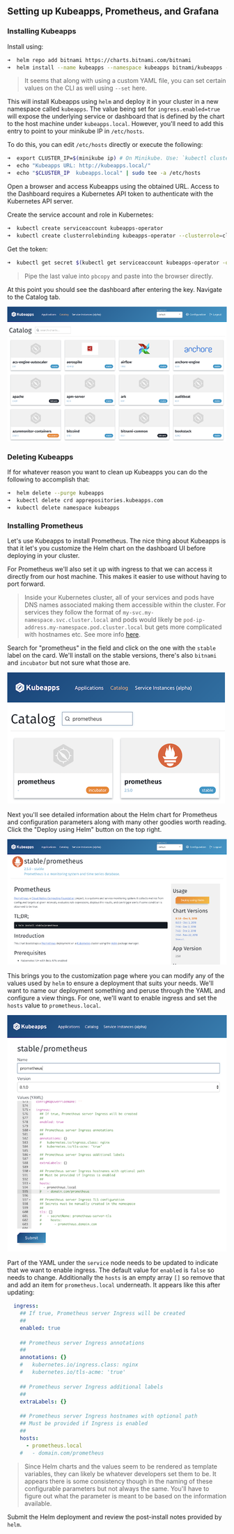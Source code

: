 ## Setting up Kubeapps, Prometheus, and Grafana

### Installing Kubeapps

Install using:

```sh
➜  helm repo add bitnami https://charts.bitnami.com/bitnami
➜  helm install --name kubeapps --namespace kubeapps bitnami/kubeapps --set ingress.enabled=true
```

> It seems that along with using a custom YAML file, you can set certain values on the CLI as well using `--set` here.

This will install Kubeapps using `helm` and deploy it in your cluster in a new namespace called `kubeapps`. The value being set for `ingress.enabled=true` will expose the underlying service or dashboard that is defined by the chart to the host machine under `kubeapps.local`. However, you'll need to add this entry to point to your minikube IP in `/etc/hosts`.

To do this, you can edit `/etc/hosts` directly or execute the following:

```sh
➜  export CLUSTER_IP=$(minikube ip) # On Minikube. Use: `kubectl cluster-info` on others K8s clusters
➜  echo "Kubeapps URL: http://kubeapps.local/"
➜  echo "$CLUSTER_IP  kubeapps.local" | sudo tee -a /etc/hosts
```

Open a browser and access Kubeapps using the obtained URL. Access to the Dashboard requires a Kubernetes API token to authenticate with the Kubernetes API server.

Create the service account and role in Kubernetes:

```sh
➜  kubectl create serviceaccount kubeapps-operator
➜  kubectl create clusterrolebinding kubeapps-operator --clusterrole=cluster-admin --serviceaccount=default:kubeapps-operator
```

Get the token:

```sh
➜  kubectl get secret $(kubectl get serviceaccount kubeapps-operator -o jsonpath='{.secrets[].name}') -o jsonpath='{.data.token}' | base64 --decode
```

> Pipe the last value into `pbcopy` and paste into the browser directly.

At this point you should see the dashboard after entering the key. Navigate to the Catalog tab.

![Kubeapps Catalog Page](../images/kubeapps-dash-1.png)

### Deleting Kubeapps

If for whatever reason you want to clean up Kubeapps you can do the following to accomplish that:

```sh
➜  helm delete --purge kubeapps
➜  kubectl delete crd apprepositories.kubeapps.com
➜  kubectl delete namespace kubeapps
```

### Installing Prometheus

Let's use Kubeapps to install Prometheus. The nice thing about Kubeapps is that it let's you customize the Helm chart on the dashboard UI before deploying in your cluster.

For Prometheus we'll also set it up with ingress to that we can access it directly from our host machine. This makes it easier to use without having to port forward.

> Inside your Kubernetes cluster, all of your services and pods have DNS names associated making them accessible within the cluster. For services they follow the format of `my-svc.my-namespace.svc.cluster.local` and pods would likely be `pod-ip-address.my-namespace.pod.cluster.local` but gets more complicated with hostnames etc. See more info [here](https://kubernetes.io/docs/concepts/services-networking/dns-pod-service/).

Search for "prometheus" in the field and click on the one with the `stable` label on the card. We'll install on the stable versions, there's also `bitnami` and `incubator` but not sure what those are.

![Kubeapps Search Prometheus](../images/kubeapps-dash-2.png)

Next you'll see detailed information about the Helm chart for Prometheus and configuration parameters along with many other goodies worth reading. Click the "Deploy using Helm" button on the top right.

![Kubeapps Prometheus Chart](../images/kubeapps-dash-3.png)

This brings you to the customization page where you can modify any of the values used by `helm` to ensure a deployment that suits your needs. We'll want to name our deployment something and peruse through the YAML and configure a view things. For one, we'll want to enable ingress and set the `hosts` value to `prometheus.local`.

![Kubeapps Prometheus Deploy](../images/kubeapps-dash-4.png)

Part of the YAML under the `service` node needs to be updated to indicate that we want to enable ingress. The default value for `enabled` is `false` so needs to change. Additionally the `hosts` is an empty array `[]` so remove that and add an item for `prometheus.local` underneath. It appears like this after updating:

```yaml
  ingress:
    ## If true, Prometheus server Ingress will be created
    ##
    enabled: true

    ## Prometheus server Ingress annotations
    ##
    annotations: {}
    #   kubernetes.io/ingress.class: nginx
    #   kubernetes.io/tls-acme: 'true'

    ## Prometheus server Ingress additional labels
    ##
    extraLabels: {}

    ## Prometheus server Ingress hostnames with optional path
    ## Must be provided if Ingress is enabled
    ##
    hosts:
      - prometheus.local
    #   - domain.com/prometheus
```

> Since Helm charts and the values seem to be rendered as template variables, they can likely be whatever developers set them to be. It appears there is some consistency though in the naming of these configurable parameters but not always the same. You'll have to figure out what the parameter is meant to be based on the information available.

Submit the Helm deployment and review the post-install notes provided by `helm`.
